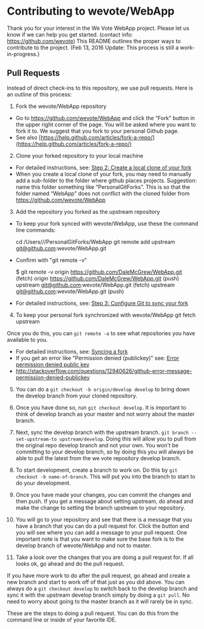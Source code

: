# Contributing to wevote/WebApp

Thank you for your interest in the We Vote WebApp project. Please let us know if we can help you get started.
 (contact info: https://github.com/wevote)
This README outlines the proper ways to contribute to the project. 
(Feb 13, 2016 Update: This process is still a work-in-progress.)

## Pull Requests

Instead of direct check-ins to this repository, we use pull requests. Here is an outline of this process:

1. Fork the wevote/WebApp repository
  * Go to https://github.com/wevote/WebApp and click the “Fork” button in the upper right corner of the page. You will be asked where you want to fork it to. We suggest that you fork to your personal Github page.
  * See also [https://help.github.com/articles/fork-a-repo/](https://help.github.com/articles/fork-a-repo/)
2. Clone your forked repository to your local machine
  * For detailed instructions, see: [Step 2: Create a local clone of your fork](https://help.github.com/articles/fork-a-repo/)
  * When you create a local clone of your fork, you may need to manually add a sub-folder to the folder where github 
  places projects. Suggestion: name this folder something like “PersonalGitForks”. This is so that the folder named 
  “WebApp” does not conflict with the cloned folder from https://github.com/wevote/WebApp
3. Add the repository you forked as the upstream repository
  * To keep your fork synced with wevote/WebApp, use these the command line commands:
  
    cd /Users/<Your Home Directory>/<Your Projects Folder>/PersonalGitForks/WebApp
    git remote add upstream git@github.com:wevote/WebApp.git
    
  * Confirm with "git remote -v"
  
    $ git remote -v
    origin	https://github.com/DaleMcGrew/WebApp.git (fetch)
    origin	https://github.com/DaleMcGrew/WebApp.git (push)
    upstream	git@github.com:wevote/WebApp.git (fetch)
    upstream	git@github.com:wevote/WebApp.git (push)

  * For detailed instructions, see: [Step 3: Configure Git to sync your fork](https://help.github.com/articles/fork-a-repo/)
    
4. To keep your personal fork synchronized with wevote/WebApp
    git fetch upstream
    
Once you do this, you can `git remote -a` to see what repositories you have available to you.
  * For detailed instructions, see: [Syncing a fork](https://help.github.com/articles/syncing-a-fork/)
  * If you get an error like "Permission denied (publickey)" see: [Error permission denied public key](https://help.github.com/articles/error-permission-denied-publickey/)
  * http://stackoverflow.com/questions/12940626/github-error-message-permission-denied-publickey
5. You can do a `git checkout -b origin/develop develop` to bring down the develop
branch from your cloned repository.
6. Once you have done so, run `git checkout develop`. It is important to think of
develop branch as your master and not worry about the master branch.

7. Next, sync the develop branch with the upstream branch. `git branch
--set-upstream-to upstream/develop`. Doing this will allow you to pull from the
original repo develop branch and not your own. You won't be committing to your
develop branch, so by doing this you will always be able to pull the latest from
the we vote repository develop branch.
8. To start development, create a branch to work on. Do this by `git checkout -b
name-of-branch`. This will put you into the branch to start to do your
development.
9. Once you have made your changes, you can commit the changes and then push. If
you get a message about setting upstream, do ahead and make the change to
setting the branch upstream to your repository.
10. You will go to your repository and see that there is a message that you have
a branch that you can do a pull request for. Click the button and you will see
where you can add a message to your pull request. One important note is that you
want to make sure the base fork is to the develop branch of wevote/WebApp and
not to master. 
11. Take a look over the changes that you are doing a pull request for. If all
looks ok, go ahead and do the pull request.

If you have more work to do after the pull request, go ahead and create a new
branch and start to work off of that just as you did above. You can always do
a `git checkout develop` to switch back to the develop branch and sync it with
the upstream develop branch simply by doing a `git pull`. No need to worry about
going to the master branch as it will rarely be in sync.

These are the steps to doing a pull request. You can do this from the command
line or inside of your favorite IDE. 
